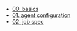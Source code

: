 - [00. basics](./00.basics.md)
- [01. agent configuration](./01.agent.config.md)
- [02. job spec](./02.job.spec.md)
